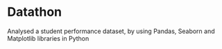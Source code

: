 # Datathon
Analysed a student performance dataset, by using Pandas, Seaborn and Matplotlib libraries in Python

